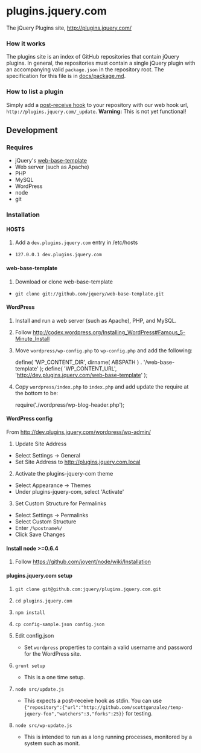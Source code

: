 # plugins.jquery.com

The jQuery Plugins site, http://plugins.jquery.com/

### How it works

The plugins site is an index of GitHub repositories that contain jQuery plugins. In general, the repositories must contain a single jQuery plugin with an accompanying valid `package.json` in the repository root. The specification for this file is in [docs/package.md](/jquery/plugins.jquery.com/blob/master/docs/package.md).

### How to list a plugin

Simply add a [post-receive hook](http://help.github.com/post-receive-hooks/) to your repository with our web hook url, `http://plugins.jquery.com/_update`.
**Warning:** This is not yet functional!

## Development

### Requires

* jQuery's [web-base-template](https://github.com/jquery/web-base-template)
* Web server (such as Apache)
* PHP
* MySQL
* WordPress
* node
* git

### Installation

#### HOSTS

1. Add a `dev.plugins.jquery.com` entry in /etc/hosts

 * `127.0.0.1 dev.plugins.jquery.com`

#### web-base-template

1. Download or clone web-base-template

 * `git clone git://github.com/jquery/web-base-template.git`

#### WordPress

1. Install and run a web server (such as Apache), PHP, and MySQL.

2. Follow http://codex.wordpress.org/Installing_WordPress#Famous_5-Minute_Install

3. Move `wordpress/wp-config.php` to `wp-config.php` and add the following:

    define( 'WP_CONTENT_DIR', dirname( ABSPATH ) . '/web-base-template' );
    define( 'WP_CONTENT_URL', 'http://dev.plugins.jquery.com/web-base-template' );

4. Copy `wordpress/index.php` to `index.php` and add update the require at the bottom to be:

    require('./wordpress/wp-blog-header.php');

#### WordPress config

From http://dev.plugins.jquery.com/wordpress/wp-admin/

1. Update Site Address

 * Select Settings -> General
 * Set Site Address to http://plugins.jquery.com.local

2. Activate the plugins-jquery-com theme

 * Select Appearance -> Themes
 * Under plugins-jquery-com, select 'Activate'

3. Set Custom Structure for Permalinks

 * Select Settings -> Permalinks
 * Select Custom Structure
 * Enter `/%postname%/`
 * Click Save Changes

#### Install node >=0.6.4

1. Follow https://github.com/joyent/node/wiki/Installation

#### plugins.jquery.com setup

1. `git clone git@github.com:jquery/plugins.jquery.com.git`

2. `cd plugins.jquery.com`

3. `npm install`

4. `cp config-sample.json config.json`

5. Edit config.json
    * Set `wordpress` properties to contain a valid username and password for the WordPress site.

6. `grunt setup`
    * This is a one time setup.

7. `node src/update.js`
    * This expects a post-receive hook as stdin. You can use `{"repository":{"url":"http://github.com/scottgonzalez/temp-jquery-foo","watchers":3,"forks":25}}` for testing.

8. `node src/wp-update.js`
    * This is intended to run as a long running processes, monitored by a system such as monit.
